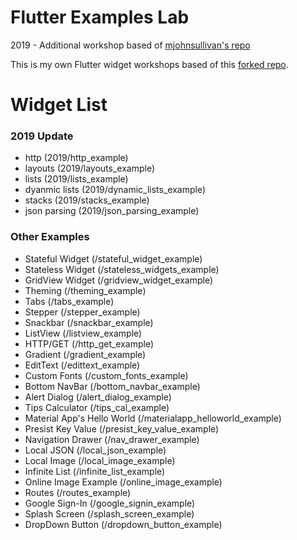 # Flutter Examples Lab
2019 - Additional workshop based of [mjohnsullivan's repo](https://github.com/mjohnsullivan/flutter-by-example)

This is my own Flutter widget workshops based of this [forked repo](https://github.com/nisrulz/flutter-examples). 

# Widget List
### 2019 Update
 - http (2019/http_example)
 - layouts (2019/layouts_example)
 - lists (2019/lists_example)
 - dyanmic lists (2019/dynamic_lists_example)
 - stacks (2019/stacks_example)
 - json parsing (2019/json_parsing_example)

### Other Examples
- Stateful Widget (/stateful_widget_example)
- Stateless Widget (/stateless_widgets_example)
- GridView Widget (/gridview_widget_example)
- Theming (/theming_example)
- Tabs (/tabs_example)
- Stepper (/stepper_example)
- Snackbar (/snackbar_example)
- ListView (/listview_example)
- HTTP/GET (/http_get_example)
- Gradient (/gradient_example)
- EditText (/edittext_example)
- Custom Fonts (/custom_fonts_example)
- Bottom NavBar (/bottom_navbar_example)
- Alert Dialog (/alert_dialog_example)
- Tips Calculator (/tips_cal_example)
- Material App's Hello World (/materialapp_helloworld_example)
- Presist Key Value (/presist_key_value_example)
- Navigation Drawer (/nav_drawer_example)
- Local JSON (/local_json_example)
- Local Image (/local_image_example)
- Infinite List (/infinite_list_example)
- Online Image Example (/online_image_example)
- Routes (/routes_example)
- Google Sign-In (/google_signin_example)
- Splash Screen (/splash_screen_example)
- DropDown Button (/dropdown_button_example)